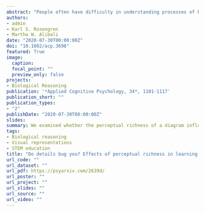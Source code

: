 ```yaml
---
abstract: "People often have difficulty in understanding processes of biological change, and they typically reject drastic life cycle changes such as metamorphosis, except for animals with which they are familiar. Even after a lesson about metamorphosis, people often do not generalize to animals not seen during the lesson. This might be partially due to the perceptual richness of the diagrams typically used during lessons on metamorphosis, which serves to emphasize the individual animal rather than a class of animals. In two studies, we examined whether the perceptual richness of a diagram influences adults' learning and transfer of knowledge about metamorphosis. One study was conducted in a laboratory setting, and the other was online. In both studies, adults who saw the bland diagram during the lesson accurately transferred more than adults who saw the rich diagram during the lesson."
authors:
- admin
- Karl S. Rosengren
- Martha W. Alibali
date: "2020-07-30T00:00:00Z"
doi: "10.1002/acp.3698"
featured: True
image:
  caption: 
  focal_point: ""
  preview_only: false
projects: 
- Biological Reasoning
publication: '*Applied Cognitive Psychology, 34*, 1101-1117'
publication_short: ""
publication_types:
- "2"
publishDate: "2020-07-30T00:00:00Z"
slides: 
summary: We examined whether the perceptual richness of a diagram influences adults' learning and transfer of knowledge about metamorphosis. Adults who saw the bland diagram during the lesson accurately transferred more than adults who saw the rich diagram during the lesson.
tags:
- Biological reasoning
- Visual representations
- STEM education
title: "Do details bug you? Effects of perceptual richness in learning about biological change"
url_code: ""
url_dataset: ""
url_pdf: https://psyarxiv.com/2639d/
url_poster: ""
url_project: ""
url_slides: ""
url_source: ""
url_video: ""
---
```

